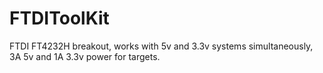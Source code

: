 FTDIToolKit
===========

FTDI FT4232H breakout, works with 5v and 3.3v systems simultaneously, 3A 5v and 1A 3.3v power for targets.
